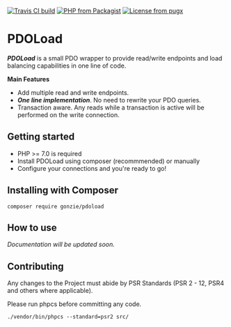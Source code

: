 [![Travis CI build](https://travis-ci.org/gonzie/pdoload.svg?branch=master)]()
[![PHP from Packagist](https://img.shields.io/packagist/php-v/gonzie/pdoload.svg)]()
[![License from pugx](https://poser.pugx.org/gonzie/pdoload/license.svg)]()

# PDOLoad
***PDOLoad*** is a small PDO wrapper to provide read/write endpoints and load balancing capabilities in one line of code.

**Main Features**
* Add multiple read and write endpoints.
* ***One line implementation***. No need to rewrite your PDO queries.
* Transaction aware. Any reads while a transaction is active will be performed on the write connection.


## Getting started

* PHP >= 7.0 is required
* Install PDOLoad using composer (recommmended) or manually
* Configure your connections and you're ready to go!


## Installing with Composer

```
composer require gonzie/pdoload
```

## How to use

*Documentation will be updated soon.*


## Contributing
Any changes to the Project must abide by PSR Standards (PSR 2 - 12, PSR4 and others where applicable).

Please run phpcs before committing any code.
```
./vendor/bin/phpcs --standard=psr2 src/
```
